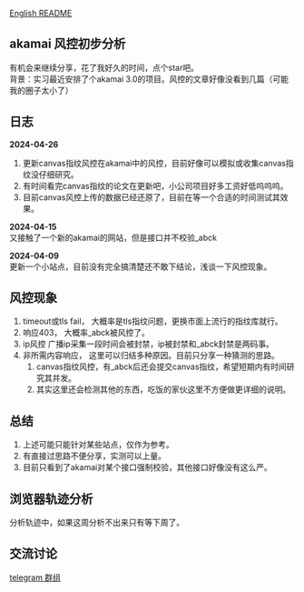 [English README](./readme_en.MD)


## akamai 风控初步分析
有机会来继续分享，花了我好久的时间，点个star吧。   
背景：实习最近安排了个akamai 3.0的项目。风控的文章好像没看到几篇（可能我的圈子太小了）   


## 日志
**2024-04-26**  
1. 更新canvas指纹风控在akamai中的风控，目前好像可以模拟或收集canvas指纹没仔细研究。  
2. 有时间看完canvas指纹的论文在更新吧，小公司项目好多工资好低呜呜呜。
3. 目前canvas风控上传的数据已经还原了，目前在等一个合适的时间测试其效果。


**2024-04-15**   
又接触了一个新的akamai的网站，但是接口并不校验_abck

**2024-04-09**   
更新一个小站点，目前没有完全搞清楚还不敢下结论，浅谈一下风控现象。

## 风控现象
1. timeout或tls fail， 大概率是tls指纹问题，更换市面上流行的指纹库就行。
2. 响应403， 大概率_abck被风控了。
3. ip风控 广播ip采集一段时间会被封禁，ip被封禁和_abck封禁是两码事。
4. 非所需内容响应， 这里可以归结多种原因。目前只分享一种猜测的思路。
   1. canvas指纹风控，有_abck后还会提交canvas指纹，希望短期内有时间研究其并发。
   2. 其实这里还会检测其他的东西，吃饭的家伙这里不方便做更详细的说明。



## 总结
   1. 上述可能只能针对某些站点，仅作为参考。    
   2. 有直接过思路不便分享，实测可以上量。
   3. 目前只看到了akamai对某个接口强制校验，其他接口好像没有这么严。

## 浏览器轨迹分析
分析轨迹中，如果这周分析不出来只有等下周了。

## 交流讨论
[telegram 群组](https://t.me/+4MxaaiydQsVjYTVl)   

        